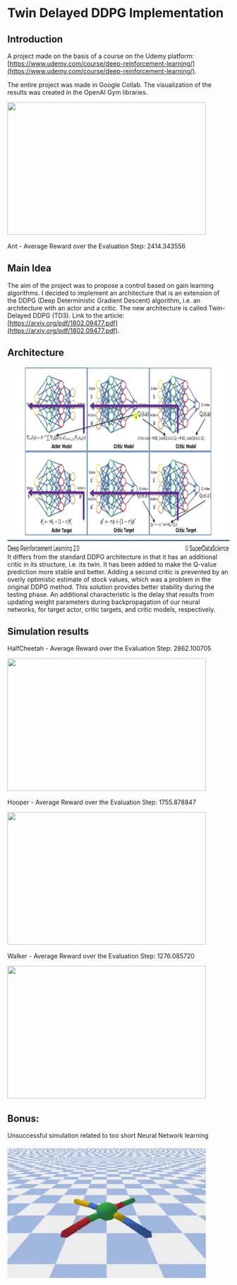 # Twin Delayed DDPG Implementation
## Introduction
A project made on the basis of a course on the Udemy platform:  [https://www.udemy.com/course/deep-reinforcement-learning/](https://www.udemy.com/course/deep-reinforcement-learning/).

The entire project was made in Google Collab. The visualization of the results was created in the OpenAI Gym libraries. 

<img src="assets/Ant.gif" width="450" height="300">

Ant - Average Reward over the Evaluation Step: 2414.343556

## Main Idea
The aim of the project was to propose a control based on gain learning algorithms. I decided to implement an architecture that is an extension of the DDPG (Deep Deterministic Gradient Descent) algorithm, i.e. an architecture with an actor and a critic. 
The new architecture is called Twin-Delayed DDPG (TD3). 
Link to the article: [https://arxiv.org/pdf/1802.09477.pdf](https://arxiv.org/pdf/1802.09477.pdf).

## Architecture
<img src="assets/architecture.png" width="600" height="420">
It differs from the standard DDPG architecture in that it has an additional critic in its structure, i.e. its twin. It has been added to make the Q-value prediction more stable and better. Adding a second critic is prevented by an overly optimistic estimate of stock values, which was a problem in the original DDPG method. This solution provides better stability during the testing phase. An additional characteristic is the delay that results from updating weight parameters during backpropagation of our neural networks, for target actor, critic targets, and critic models, respectively. 

## Simulation results

HalfCheetah - Average Reward over the Evaluation Step: 2862.100705

<img src="assets/HalfCheetah.gif" width="450" height="300">

Hooper - Average Reward over the Evaluation Step: 1755.878847

<img src="assets/Hooper.gif" width="450" height="300">

Walker - Average Reward over the Evaluation Step: 1276.085720

<img src="assets/Walker.gif" width="450" height="300">

## Bonus:
Unsuccessful simulation related to too short Neural Network learning 

<img src="assets/ant_fail.gif" width="450" height="300">
